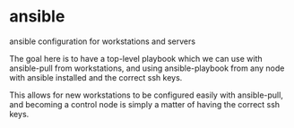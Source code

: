 # ansible

ansible configuration for workstations and servers

The goal here is to have a top-level playbook which we can use with ansible-pull from workstations, and using ansible-playbook from any node with ansible installed and the correct ssh keys.

This allows for new workstations to be configured easily with ansible-pull, and
becoming a control node is simply a matter of having the correct ssh keys.


